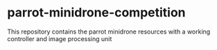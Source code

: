 # parrot-minidrone-competition
This repository contains the parrot minidrone resources with a working controller and image processing unit

